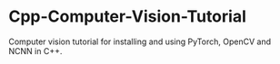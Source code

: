# Cpp-Computer-Vision-Tutorial
Computer vision tutorial for installing and using PyTorch, OpenCV and NCNN in C++.
